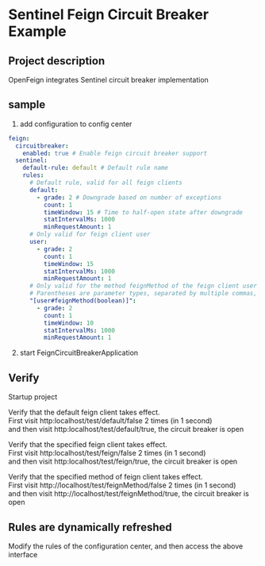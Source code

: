 # Sentinel Feign Circuit Breaker Example

## Project description

OpenFeign integrates Sentinel circuit breaker implementation

## sample

1. add configuration to config center
	
```yaml
feign:
  circuitbreaker:
    enabled: true # Enable feign circuit breaker support
  sentinel:
    default-rule: default # Default rule name
    rules:
      # Default rule, valid for all feign clients
      default:
        - grade: 2 # Downgrade based on number of exceptions
          count: 1
          timeWindow: 15 # Time to half-open state after downgrade
          statIntervalMs: 1000
          minRequestAmount: 1
      # Only valid for feign client user
      user:
        - grade: 2
          count: 1
          timeWindow: 15
          statIntervalMs: 1000
          minRequestAmount: 1
      # Only valid for the method feignMethod of the feign client user
      # Parentheses are parameter types, separated by multiple commas, such as user#method(boolean,String,Map)
      "[user#feignMethod(boolean)]":
        - grade: 2
          count: 1
          timeWindow: 10
          statIntervalMs: 1000
          minRequestAmount: 1
```
2. start FeignCircuitBreakerApplication

## Verify
Startup project

Verify that the default feign client takes effect.  
First visit http:localhost/test/default/false 2 times (in 1 second)  
and then visit http:localhost/test/default/true, the circuit breaker is open

Verify that the specified feign client takes effect.  
First visit http:localhost/test/feign/false 2 times (in 1 second)  
and then visit http:localhost/test/feign/true, the circuit breaker is open

Verify that the specified method of feign client takes effect.  
First visit http://localhost/test/feignMethod/false 2 times (in 1 second)  
and then visit http://localhost/test/feignMethod/true, the circuit breaker is open

## Rules are dynamically refreshed
Modify the rules of the configuration center, and then access the above interface

